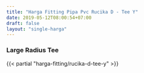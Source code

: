 ```yaml
---
title: "Harga Fitting Pipa Pvc Rucika D - Tee Y"
date: 2019-05-12T08:00:54+07:00
draft: false
layout: "single-harga"
---
```


### Large Radius Tee

{{< partial "harga-fitting/rucika-d-tee-y" >}}
